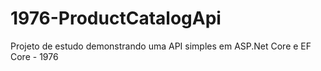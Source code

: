 # 1976-ProductCatalogApi
Projeto de estudo demonstrando uma API simples em ASP.Net Core e EF Core - 1976
